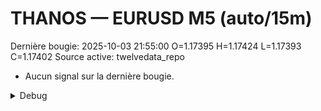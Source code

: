 # THANOS — EURUSD M5 (auto/15m)
Dernière bougie: 2025-10-03 21:55:00  O=1.17395  H=1.17424  L=1.17393  C=1.17402
Source active: twelvedata_repo

- Aucun signal sur la dernière bougie.

<details><summary>Debug</summary>

- TD_API_KEY manquant.

</details>